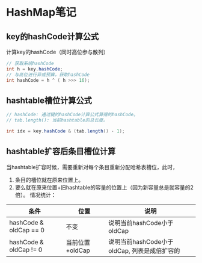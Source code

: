 # HashMap笔记

## key的hashCode计算公式

计算key的hashCode（同时高位参与散列）

```java 
// 获取系统hashCode
int h = key.hashCode;
// 与高位进行异或预算，获取hashCode
int hashCode = h ^ ( h >>> 16);
```

## hashtable槽位计算公式

```java 
// hashCode: 通过键的hashCode计算公式算得的hashCode。
// tab.length(): 当前hashtable的总长度。

int idx = key.hashCode & (tab.length() - 1); 
```

## hashtable扩容后条目槽位计算

当hashtable扩容时候，需要重新对每个条目重新分配哈希表槽位，此时，

1. 条目的槽位就在原来位置上。
2. 要么就在原来位置+旧hashtable的容量的位置上（因为新容量总是就容量的2倍）。 情况统计：

|条件|位置|说明|
|----|----|----|
|hashCode & oldCap == 0|不变|说明当前hashCode小于oldCap|
|hashCode & oldCap != 0|当前位置+oldCap|说明当前hashCode小于oldCap, 列表是成倍扩容的|
 
